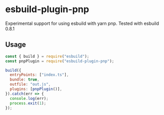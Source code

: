 # esbuild-plugin-pnp

Experimental support for using esbuild with yarn pnp.
Tested with esbuild 0.8.1

## Usage

```js
const { build } = require("esbuild");
const pnpPlugin = require("esbuild-plugin-pnp");

build({
  entryPoints: ["index.ts"],
  bundle: true,
  outfile: "out.js",
  plugins: [pnpPlugin()],
}).catch(err => {
  console.log(err);
  process.exit(1);
});
```
